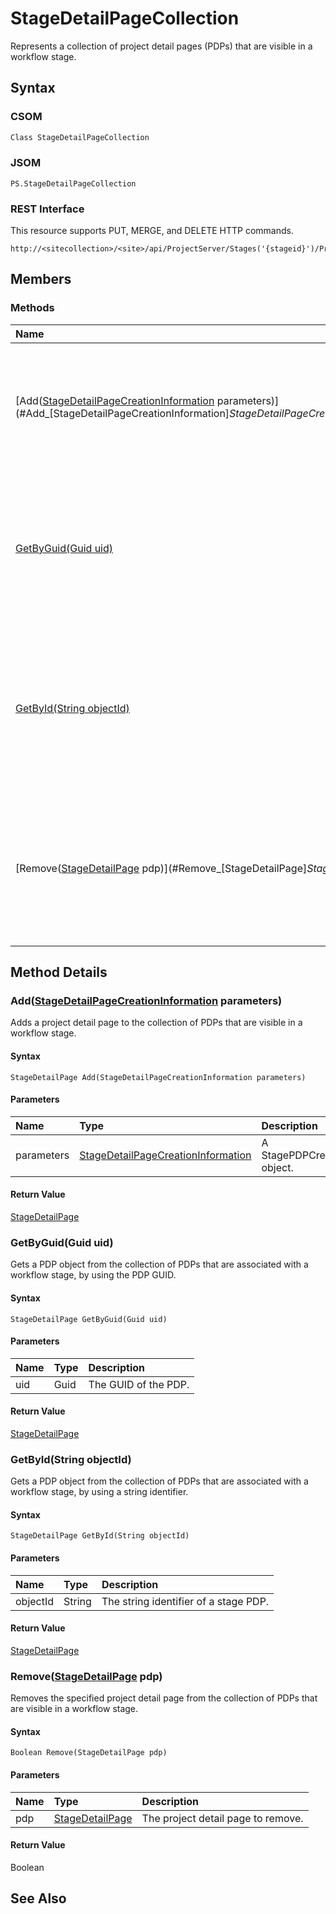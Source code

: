 [comment]: # (Name:StageDetailPageCollection)
[comment]: # (Type:Object)
[comment]: # (Status:Incomplete)
[comment]: # (GeneratedDate:2016-12-13 02:07:22Z)

# StageDetailPageCollection

Represents a collection of project detail pages (PDPs) that are visible in a workflow stage.



## Syntax

### CSOM

```C#
Class StageDetailPageCollection 
```
### JSOM

```
PS.StageDetailPageCollection
```
### REST Interface

This resource supports PUT, MERGE, and DELETE HTTP commands.

```
http://<sitecollection>/<site>/api/ProjectServer/Stages('{stageid}')/ProjectDetailPages
```


## Members






### Methods

|**Name**|**CSOM**|**JSOM**|**REST**|**Data Type**|**Description**|
|:-----|:-----:|:-----:|:-----:|:-----|:-----|
|[Add([StageDetailPageCreationInformation](StageDetailPageCreationInformation.md) parameters)](#Add_[StageDetailPageCreationInformation]_StageDetailPageCreationInformation.md__parameters_)|&#x2713;|&#x2713;|&#x2713;|[StageDetailPage](StageDetailPage.md)|Adds a project detail page to the collection of PDPs that are visible in a workflow stage.|
|[GetByGuid(Guid uid)](#GetByGuid_Guid_uid_)|&#x2713;|&#x2713;|&#x2713;|[StageDetailPage](StageDetailPage.md)|Gets a PDP object from the collection of PDPs that are associated with a workflow stage, by using the PDP GUID.|
|[GetById(String objectId)](#GetById_String_objectId_)|&#x2713;|&#x2713;|&#x2713;|[StageDetailPage](StageDetailPage.md)|Gets a PDP object from the collection of PDPs that are associated with a workflow stage, by using a string identifier.|
|[Remove([StageDetailPage](StageDetailPage.md) pdp)](#Remove_[StageDetailPage]_StageDetailPage.md__pdp_)|&#x2713;|&#x2713;|&#x2713;|Boolean|Removes the specified project detail page from the collection of PDPs that are visible in a workflow stage.|



## Method Details


### <a id="Add_[StageDetailPageCreationInformation]_StageDetailPageCreationInformation.md__parameters_"></a>Add([StageDetailPageCreationInformation](StageDetailPageCreationInformation.md) parameters)
 
Adds a project detail page to the collection of PDPs that are visible in a workflow stage.

#### Syntax

```
StageDetailPage Add(StageDetailPageCreationInformation parameters)
```

#### Parameters
|**Name** |**Type**|**Description**|
|:------ |:----|:------ |
|parameters| [StageDetailPageCreationInformation](StageDetailPageCreationInformation.md) | A StagePDPCreationInformation object.


#### Return Value

[StageDetailPage](StageDetailPage.md)

### <a id="GetByGuid_Guid_uid_"></a>GetByGuid(Guid uid)
 
Gets a PDP object from the collection of PDPs that are associated with a workflow stage, by using the PDP GUID.

#### Syntax

```
StageDetailPage GetByGuid(Guid uid)
```

#### Parameters
|**Name** |**Type**|**Description**|
|:------ |:----|:------ |
|uid| Guid | The GUID of the PDP.


#### Return Value

[StageDetailPage](StageDetailPage.md)

### <a id="GetById_String_objectId_"></a>GetById(String objectId)
 
Gets a PDP object from the collection of PDPs that are associated with a workflow stage, by using a string identifier.

#### Syntax

```
StageDetailPage GetById(String objectId)
```

#### Parameters
|**Name** |**Type**|**Description**|
|:------ |:----|:------ |
|objectId| String | The string identifier of a stage PDP.


#### Return Value

[StageDetailPage](StageDetailPage.md)

### <a id="Remove_[StageDetailPage]_StageDetailPage.md__pdp_"></a>Remove([StageDetailPage](StageDetailPage.md) pdp)
 
Removes the specified project detail page from the collection of PDPs that are visible in a workflow stage.

#### Syntax

```
Boolean Remove(StageDetailPage pdp)
```

#### Parameters
|**Name** |**Type**|**Description**|
|:------ |:----|:------ |
|pdp| [StageDetailPage](StageDetailPage.md) | The project detail page to remove.


#### Return Value

Boolean


## See Also
